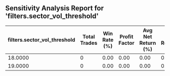 ## Sensitivity Analysis Report for 'filters.sector_vol_threshold'

| filters.sector_vol_threshold | Total Trades | Win Rate (%) | Profit Factor | Avg Net Return (%) | Std Dev Return (%) |
|---|---|---|---|---|---|
| 18.0000 | 0 | 0.00 | 0.00 | 0.00 | 0.00 |
| 19.0000 | 0 | 0.00 | 0.00 | 0.00 | 0.00 |